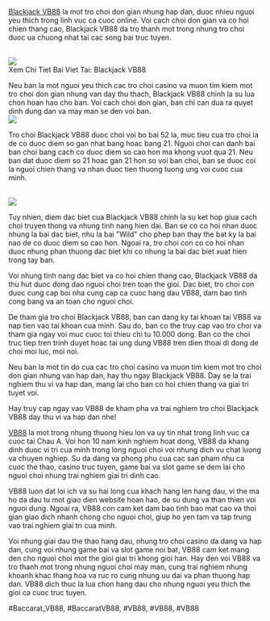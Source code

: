 <p><a href="https://vb88.onl/blackjack/">Blackjack VB88</a> la mot tro choi don gian nhung hap dan, duoc nhieu nguoi yeu thich trong linh vuc ca cuoc online. Voi cach choi don gian va co hoi chien thang cao, Blackjack VB88 da tro thanh mot trong nhung tro choi duoc ua chuong nhat tai cac song bai truc tuyen.</p><br><img src="https://vb88.onl/wp-content/uploads/2025/03/bi-quyet-chinh-phuc-baccarat-thang-lon-cho-tan-thu-2025.webp"></br>
Xem Chi Tiet Bai Viet Tai: Blackjack VB88<p>Neu ban la mot nguoi yeu thich cac tro choi casino va muon tim kiem mot tro choi don gian nhung van day thu thach, Blackjack VB88 chinh la su lua chon hoan hao cho ban. Voi cach choi don gian, ban chi can dua ra quyet dinh dung dan va may man se den voi ban.<br><img src="https://vb88.onl/wp-content/uploads/2025/03/luat-choi-chi-tiet-cua-tro-choi-xi-dach-truc-tuyen.webp"></br><p>Tro choi Blackjack VB88 duoc choi voi bo bai 52 la, muc tieu cua tro choi la de co duoc diem so gan nhat bang hoac bang 21. Nguoi choi can danh bai ban choi bang cach co duoc diem so cao hon ma khong vuot qua 21. Neu ban dat duoc diem so 21 hoac gan 21 hon so voi ban choi, ban se duoc coi la nguoi chien thang va nhan duoc tien thuong tuong ung voi cuoc cua minh.</p><br><img src="https://vb88.onl/wp-content/uploads/2025/03/poker-vb88-game-bai-doi-thuong-dang-cap-moi-thoi-dai.webp"></br><p>Tuy nhien, diem dac biet cua Blackjack VB88 chinh la su ket hop giua cach choi truyen thong va nhung tinh nang hien dai. Ban se co co hoi nhan duoc nhung la bai dac biet, nhu la bai "Wild" cho phep ban thay the bat ky la bai nao de co duoc diem so cao hon. Ngoai ra, tro choi con co co hoi nhan duoc nhung phan thuong dac biet khi co nhung la bai dac biet xuat hien trong tay ban.<p>Voi nhung tinh nang dac biet va co hoi chien thang cao, Blackjack VB88 da thu hut duoc dong dao nguoi choi tren toan the gioi. Dac biet, tro choi con duoc cung cap boi nha cung cap ca cuoc hang dau VB88, dam bao tinh cong bang va an toan cho nguoi choi.</p><p>De tham gia tro choi Blackjack VB88, ban can dang ky tai khoan tai VB88 va nap tien vao tai khoan cua minh. Sau do, ban co the truy cap vao tro choi va tham gia ngay voi muc cuoc toi thieu chi tu 10.000 dong. Ban co the choi truc tiep tren trinh duyet hoac tai ung dung VB88 tren dien thoai di dong de choi moi luc, moi noi.<p>Neu ban la mot tin do cua cac tro choi casino va muon tim kiem mot tro choi don gian nhung van hap dan, hay thu ngay Blackjack VB88. Day se la trai nghiem thu vi va hap dan, mang lai cho ban co hoi chien thang va giai tri tuyet voi.</p><p>Hay truy cap ngay vao VB88 de kham pha va trai nghiem tro choi Blackjack VB88 day thu vi va hap dan nhe!</p><p><a href="https://vb88.onl/">VB88</a> la mot trong nhung thuong hieu lon va uy tin nhat trong linh vuc ca cuoc tai Chau A. Voi hon 10 nam kinh nghiem hoat dong, VB88 da khang dinh duoc vi tri cua minh trong long nguoi choi voi nhung dich vu chat luong va chuyen nghiep. Su da dang va phong phu cua cac san pham nhu ca cuoc the thao, casino truc tuyen, game bai va slot game se dem lai cho nguoi choi nhung trai nghiem giai tri dinh cao.

VB88 luon dat loi ich va su hai long cua khach hang len hang dau, vi the ma ho da dau tu mot giao dien website hoan hao, de su dung va than thien voi nguoi dung. Ngoai ra, VB88 con cam ket dam bao tinh bao mat cao va thoi gian giao dich nhanh chong cho nguoi choi, giup ho yen tam va tap trung vao trai nghiem giai tri cua minh.

Voi nhung giai dau the thao hang dau, nhung tro choi casino da dang va hap dan, cung voi nhung game bai va slot game noi bat, VB88 cam ket mang den cho nguoi choi mot the gioi giai tri khong gioi han. Hay den voi VB88 va tro thanh mot trong nhung nguoi choi may man, cung trai nghiem nhung khoanh khac thang hoa va ruc ro cung nhung uu dai va phan thuong hap dan. VB88 dich thuc la lua chon hang dau cho nhung nguoi yeu thich the gioi ca cuoc truc tuyen.</p>
#Baccarat_VB88, #BaccaratVB88, #VB88, #VB88, #VB88
